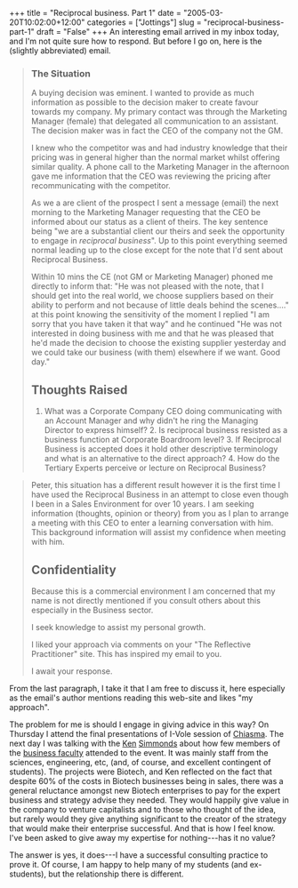 +++
title = "Reciprocal business. Part 1"
date = "2005-03-20T10:02:00+12:00"
categories = ["Jottings"]
slug = "reciprocal-business-part-1"
draft = "False"
+++
An interesting email arrived in my inbox today, and I'm not quite sure
how to respond. But before I go on, here is the (slightly abbreviated)
email.

> ### The Situation
>
> A buying decision was eminent. I wanted to provide as much information as
> possible to the decision maker to create favour towards my company. My
> primary contact was through the Marketing Manager (female) that delegated all
> communication to an assistant. The decision maker was in fact the CEO of the
> company not the GM.
>
> I knew who the competitor was and had industry knowledge that their pricing
> was in general higher than the normal market whilst offering similar quality.
> A phone call to the Marketing Manager in the afternoon gave me information
> that the CEO was reviewing the pricing after recommunicating with the
> competitor.
>
> As we a are client of the prospect I sent a message (email) the next morning
> to the Marketing Manager requesting that the CEO be informed about our status
> as a client of theirs. The key sentence being "we are a substantial client
> our theirs and seek the opportunity to engage in _reciprocal business_". Up
> to this point everything seemed normal leading up to the close except for the
> note that I'd sent about Reciprocal Business.
>
> Within 10 mins the CE (not GM or Marketing Manager) phoned me directly to
> inform that: "He was not pleased with the note, that I should get into the
> real world, we choose suppliers based on their ability to perform and not
> because of little deals behind the scenes...." at this point knowing the
> sensitivity of the moment I replied "I am sorry that you have taken it that
> way" and he continued "He was not interested in doing business with me and
> that he was pleased that he'd made the decision to choose the existing
> supplier yesterday and we could take our business (with them) elsewhere if we
> want. Good day."
>
> ## Thoughts Raised
>
> 1. What was a Corporate Company CEO doing communicating with an Account
> Manager and why didn't he ring the Managing Director to express himself?  2.
> Is reciprocal business resisted as a business function at Corporate Boardroom
> level?  3. If Reciprocal Business is accepted does it hold other descriptive
> terminology and what is an alternative to the direct approach?  4. How do the
> Tertiary Experts perceive or lecture on Reciprocal Business?

> Peter, this situation has a different result however it is the
> first time I have used the Reciprocal Business in an attempt to
> close even though I been in a Sales Environment for over 10 years.  I
> am seeking information (thoughts, opinion or theory) from you as
> I plan to arrange a meeting with this CEO to enter a
> learning conversation with him. This background information
> will assist my confidence when meeting with him.
>
> ## Confidentiality
>
> Because this is a commercial environment I am concerned that my
> name is not directly mentioned if you consult others about this
> especially in the Business sector.
>
> I seek knowledge to assist my personal growth.
>
> I liked your approach via comments on your "The Reflective
> Practitioner" site. This has inspired my email to you.
>
> I await your response.

From the last paragraph, I take it that I am free to discuss it, here
especially as the email's author mentions reading this web-site and
likes "my approach".

The problem for me is should I engage in giving advice in this way?  On
Thursday I attend the final presentations of I-Vole session of
[Chiasma](http://www.chiasma.auckland.ac.nz/ivolve/ivolve.php). The next
day I was talking with the
[Ken](http://forum.london.edu/lbsbiogs.nsf/0/EE7B1E0A6B4951D880256A0600315242?OpenDocument%20)
[Simmonds](http://staff.business.auckland.ac.nz/ksimmonds) about how few
members of the [business
faculty](http://www.business.auckland.ac.nz/)
attended to the event. It was mainly staff from the sciences,
engineering, etc, (and, of course, and excellent contingent of
students). The projects were Biotech, and Ken reflected on the fact
that despite 60% of the costs in Biotech businesses being in sales,
there was a general reluctance amongst new Biotech enterprises to pay
for the expert business and strategy advise they needed. They would
happily give value in the company to venture capitalists and to
those who thought of the idea, but rarely would they give anything
significant to the creator of the strategy that would make their
enterprise successful. And that is how I feel know. I've been asked to
give away my expertise for nothing---has it no value?

The answer is yes, it does---I have a successful consulting practice
to prove it. Of course, I am happy to help many of my students (and
ex-students), but the relationship there is different.

